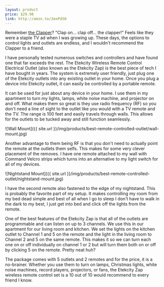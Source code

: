 ```yaml
---
layout: product
price: $29.98
link: http://amzn.to/2mxPdS0
---
```


Remember [the Clapper](http://amzn.to/2nOoD7i)? "Clap on... clap off... the clapper!" Feels like they were a staple TV ad when I was growing up. These days, the options to control lights and outlets are endless, and I wouldn't recommend the Clapper to a friend.

I have personally tested numerous switches and controllers and have found one that far exceeds the rest. The Etekcity Wireless Remote Control Electrical Outlet (also known as the Etekcity Zap) is the best piece of tech I have bought in years. The system is extremely user friendly, just plug one of the Etekcity outlets into any existing outlet in your home. Once you plug a device into Etekcity outlet, it can easily be controlled by a portable remote.

It can be used for just about any device in your home. I use them in my apartment to turn my lights, lamps, white noise machine, and projector on and off. What makes them so great is they use radio frequency (RF) so you don't need a line of sight to the outlet like you would with a TV remote and the TV. The range is 100 feet and easily travels through walls. This allows for the outlets to be tucked away and still function seamlessly.

![Wall Mount]({{ site.url }}/img/products/best-remote-controlled-outlet/wall-mount.jpg)

Another advantage to them being RF is that you don't need to actually point the remote at the outlets them selfs. This makes for some very clever placement of the removes. I have one remote attached to my wall with Command Velcro strips which turns into an alternative to my light switch for all of my devices.

<p></p>
![Nightstand Mount]({{ site.url }}/img/products/best-remote-controlled-outlet/nightstand-mount.jpg)

I have the second remote also fastened to the edge of my nightstand. This is probably the favorite part of my setup. It makes controlling my room from my bed dead simple and best of all when I go to sleep I don't have to walk in the dark to my best, I just get into bed and click off the lights from the remote.

One of the best features of the Etekcity Zap is that all of the outlets are programmable and can listen on up to 3 channels. We use this in our apartment for our living room and kitchen. We set the lights on the kitchen outlet to Channel 1 and 5 on the remote and the light in the living room to Channel 2 and 5 on the same remote. This makes it so we can turn each one on or off individually on channel 1 or 2 but will turn them both on or off by clicking 5 on the remote. Pretty neat huh?

The package comes with 5 outlets and 2 remotes and for the price, it is a no-brainer. Whether you use them to turn on lamps, Christmas lights, white noise machines, record players, projectors, or fans, the Etekcity Zap wireless remote control set is a 10 out of 10 would recommend to every friend I know.

